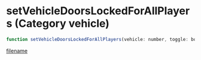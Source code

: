 # setVehicleDoorsLockedForAllPlayers (Category vehicle)

```js
function setVehicleDoorsLockedForAllPlayers(vehicle: number, toggle: boolean): void
```

[filename](setVehicleDoorsLockedForAllPlayers_m.md ':include')